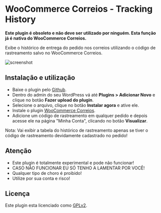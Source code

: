 # WooCommerce Correios - Tracking History #

**Este plugin é obsoleto e não deve ser utilizado por ninguém. Esta função já é nativa do WooCommerce Correios.**

Exibe o histórico de entrega do pedido nos correios utilizando o código de rastreamento salvo no WooCommerce Correios.

![screenshot](http://i.imgur.com/Oy9RGJK.png)

## Instalação e utilização ##

* Baixe o plugin pelo [Github](https://github.com/claudiosmweb/woocommerce-correios-tracking-history/archive/master.zip).
* Dentro do admin do seu WordPress vá até **Plugins > Adicionar Novo** e clique no botão **Fazer upload do plugin**.
* Selecione o arquivo, clique no botão **Instalar agora** e ative ele.
* Instale o plugin [WooCommerce Correios](http://wordpress.org/plugins/woocommerce-correios/).
* Adicione um código de rastreamento em qualquer pedido e depois acesse ele na página "Minha Conta", clicando no botão **Visualizar**.

Nota: Vai exibir a tabela do histórico de rastreamento apenas se tiver o código de rastreamento devidamente cadastrado no pedido!

## Atenção ##

* Este plugin é totalmente experimental e pode não funcionar!
* CASO NÃO FUNCIONAR EU SÓ TENHO A LAMENTAR POR VOCÊ!
* Qualquer tipo de choro é proibido!
* Utilize por sua conta e risco!

## Licença ##

Este plugin esta licenciado como [GPLv2](http://www.gnu.org/licenses/gpl-2.0.html).
